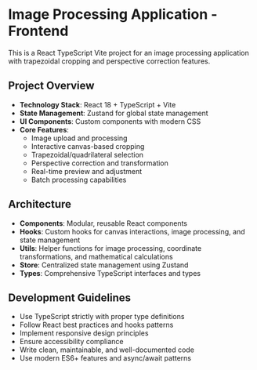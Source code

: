 <!-- Use this file to provide workspace-specific custom instructions to Copilot. For more details, visit https://code.visualstudio.com/docs/copilot/copilot-customization#_use-a-githubcopilotinstructionsmd-file -->

# Image Processing Application - Frontend

This is a React TypeScript Vite project for an image processing application with trapezoidal cropping and perspective correction features.

## Project Overview
- **Technology Stack**: React 18 + TypeScript + Vite
- **State Management**: Zustand for global state management
- **UI Components**: Custom components with modern CSS
- **Core Features**: 
  - Image upload and processing
  - Interactive canvas-based cropping
  - Trapezoidal/quadrilateral selection
  - Perspective correction and transformation
  - Real-time preview and adjustment
  - Batch processing capabilities

## Architecture
- **Components**: Modular, reusable React components
- **Hooks**: Custom hooks for canvas interactions, image processing, and state management
- **Utils**: Helper functions for image processing, coordinate transformations, and mathematical calculations
- **Store**: Centralized state management using Zustand
- **Types**: Comprehensive TypeScript interfaces and types

## Development Guidelines
- Use TypeScript strictly with proper type definitions
- Follow React best practices and hooks patterns
- Implement responsive design principles
- Ensure accessibility compliance
- Write clean, maintainable, and well-documented code
- Use modern ES6+ features and async/await patterns
